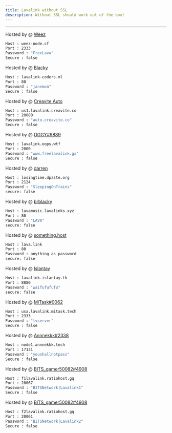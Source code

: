 ```yaml
---
title: Lavalink without SSL
description: Without SSL should work out of the box!
---
```


---

Hosted by @ [Weez](https://github.com/Weez-Dev)
```bash
Host : weez-node.cf
Port : 2333
Password : "FreeLava"
Secure : false
```
Hosted by @ [Blacky](https://github.com/brblacky)
```bash
Host : lavalink-coders.ml
Port : 80
Password : "janemon"
Secure : false
```
Hosted by @ [Creavite Auto](https://auto.creavite.co/?utm_source=lavalinklist&utm_medium=display&utm_campaign=lavalinklist)
```bash
Host : us1.lavalink.creavite.co
Port : 20080
Password : "auto.creavite.co"
Secure : false
```
Hosted by @ [OGGY#9889](https://bit.ly/freelavalink)
```bash
Host : lavalink.oops.wtf
Port : 2000
Password : "www.freelavalink.ga"
Secure : false
```
Hosted by @ [darren](https://losingtime.dpaste.org/)
```bash
Host : losingtime.dpaste.org
Port : 2124
Password : "SleepingOnTrains"
secure: false
```
Hosted by @ [brblacky](https://github.com/brblacky/lavamusic)
```bash
Host : lavamusic.lavalinks.xyz
Port : 80
Password : "LAVA"
secure: false
```
Hosted by @ [something.host](https://support.something.host/en/article/lavalink-hosting-okm26z/)
```bash
Host : lava.link
Port : 80
Password : anything as password
secure: false
```
Hosted by @ [Islantay](https://github.com/Dep0s1t)
```bash
Host : lavalink.islantay.tk
Port : 8880
Password : "waifufufufu"
secure: false
```


Hosted by @ [MiTask#0062](https://github.com/MrMasrozYTLIVE)
```bash
Host : usa.lavalink.mitask.tech
Port : 2333
Password : "lvserver"
Secure : false
```

Hosted by @ [Annnekkk#2338](https://github.com/Annnekkk)
```bash
Host : node1.annnekkk.tech
Port : 17131
Password : "youshallnotpass"
Secure : false
```

Hosted by @ [BITS_gamer50082#4908](https://github.com/gamer50082)
```bash
Host : f1lavalink.ratiohost.gq
Port : 20067
Password : "BITSNetwork|Lavalink1"
Secure : false
```

Hosted by @ [BITS_gamer50082#4908](https://github.com/gamer50082)
```bash
Host : f2lavalink.ratiohost.gq
Port : 20061
Password : "BITSNetwork|Lavalink2"
Secure : false
```

